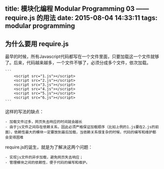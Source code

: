 title: 模块化编程 Modular Programming 03 —— require.js 的用法
date: 2015-08-04 14:33:11
tags: modular programming
---

## 为什么要用 require.js

最早的时候，所有Javascript代码都写在一个文件里面，只要加载这一个文件就够了。后来，代码越来越多，一个文件不够了，必须分成多个文件，依次加载。

    ```
        <script src="1.js"></script>
        <script src="2.js"></script>
        <script src="3.js"></script>
        <script src="4.js"></script>
        <script src="5.js"></script>
        <script src="6.js"></script>
    ```
    
这样的写法的缺点：
    
    - 加载文件过多，网页失去响应的时间就会越长
    - 由于js文件之间存在依赖关系，因此必须严格保证加载顺序（比如上例的1.js要在2.js的前面），依赖性最大的模块一定要放到最后加载，当依赖关系很复杂的时候，代码的编写和维护都会变得困难
    
require.js的诞生，就是为了解决这两个问题：
    
    - 实现js文件的异步加载，避免网页失去响应；
    - 管理模块之间的依赖性，便于代码的编写和维护。
    